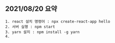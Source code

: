 ## 2021/08/20 요약
```
1. react 설치 명령어 : npx create-react-app hello
2. 서버 실행 : npm start
3. yarn 설치 : npm install -g yarn
4.
```